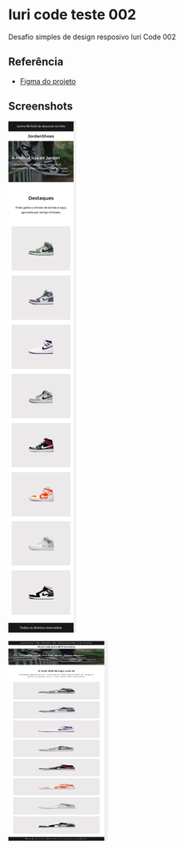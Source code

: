 
# Iuri code teste 002

Desafio simples de design resposivo Iuri Code 002 


## Referência

 - [Figma do projeto](https://www.figma.com/file/Yb9IBH56g7T1hdIyZ3BMNO/Desafios---Codel%C3%A2ndia?node-id=1973-39&t=P5hJUgJnVTAJu2x4-0)
 

## Screenshots

![App Screenshot](./public//assets/images/mobile.png)

<img src="./public//assets/images/mobile.png" data-canonical-src="https://gyazo.com/eb5c5741b6a9a16c692170a41a49c858.png" width="200" height="400" />

